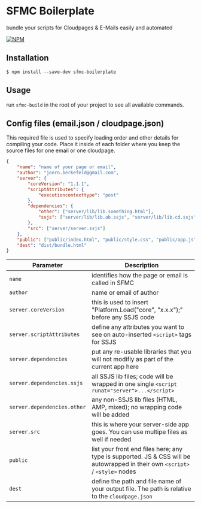 # SFMC Boilerplate

bundle your scripts for Cloudpages & E-Mails easily and automated

[![NPM](https://nodei.co/npm/sfmc-boilerplate.png?downloads=true&downloadRank=true&stars=true)](https://nodei.co/npm/sfmc-boilerplate/)


## Installation

```
$ npm install --save-dev sfmc-boilerplate
```

## Usage

run ``sfmc-build`` in the root of your project to see all available commands.


## Config files (email.json / cloudpage.json)

This required file is used to specify loading order and other details for compiling your code. Place it inside of each folder where you keep the source files for one email or one cloudpage.

```json
{
	"name": "name of your page or email",
	"author": "joern.berkefeld@gmail.com",
	"server": {
		"coreVersion": "1.1.1",
		"scriptAttributes": {
			"executioncontexttype": "post"
		},
		"dependencies": {
			"other": ["server/lib/lib.something.html"],
			"ssjs": ["server/lib/lib.ab.ssjs", "server/lib/lib.cd.ssjs"]
		},
		"src": ["server/server.ssjs"]
	},
	"public": ["public/index.html", "public/style.css", "public/app.js"],
	"dest": "dist/bundle.html"
}

``` 
| Parameter                     | Description                                                                                                                       |
| ----------------------------- | --------------------------------------------------------------------------------------------------------------------------------- |
| ``name``                      | identifies how the page or email is called in SFMC                                                                                |
| ``author``                    | name or email of author                                                                                                           |
| ``server.coreVersion``        | this is used to insert "Platform.Load("core", "x.x.x");" before any SSJS code                                                     |
| ``server.scriptAttributes``   | define any attributes you want to see on auto-inserted ``<script>`` tags for SSJS                                                 |
| ``server.dependencies``       | put any re-usable libraries that you will not modifiy as part of the current app here                                             |
| ``server.dependencies.ssjs``  | all SSJS lib files; code will be wrapped in one single ``<script runat="server">...</script>``                                    |
| ``server.dependencies.other`` | any non-SSJS lib files (HTML, AMP, mixed); no wrapping code will be added                                                         |
| ``server.src``                | this is where your server-side app goes. You can use multipe files as well if needed                                              |
| ``public``                    | list your front end files here; any type is supported. JS & CSS will be autowrapped in their own ``<script>`` / ``<style>`` nodes |
| ``dest``                      | define the path and file name of your output file. The path is relative to the ``cloudpage.json``                                 |
